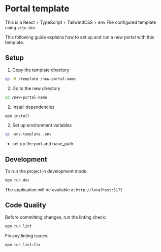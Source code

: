 # Portal template

This is a React + TypeScript + TailwindCSS + env File configured template using `vite.dev`.

This following guide explains how to set up and run a new portal with this template.

## Setup

1. Copy the template directory
```bash
cp -R /template /new-portal-name
```

2. Go to the new directory
```bash
cd /new-portal-name
```

2. Install dependencies
```bash
npm install
```

2. Set up environment variables
```bash
cp .env.template .env
```
- set up the port and base_path

## Development

To run the project in development mode:

```bash
npm run dev
```

The application will be available at `http://localhost:5173`

## Code Quality

Before committing changes, run the linting check:

```bash
npm run lint
```

Fix any linting issues:

```bash
npm run lint:fix
```
